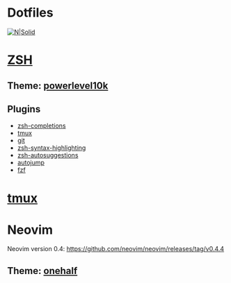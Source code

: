 # Dotfiles

[![N|Solid](https://i.imgur.com/UifEQTL.png)](https://wiki.archlinux.org/index.php/Dotfiles)

# [ZSH](https://ohmyz.sh/)

## Theme: [powerlevel10k](https://github.com/romkatv/powerlevel10k)

## Plugins

- [zsh-completions](https://github.com/zsh-users/zsh-completions)
- [tmux](https://github.com/ohmyzsh/ohmyzsh/blob/master/plugins/tmux/tmux.plugin.zsh)
- [git](https://github.com/ohmyzsh/ohmyzsh/blob/master/plugins/git/git.plugin.zsh)
- [zsh-syntax-highlighting](https://github.com/zsh-users/zsh-syntax-highlighting)
- [zsh-autosuggestions](https://github.com/zsh-users/zsh-autosuggestions)
- [autojump](https://github.com/wting/autojump)
- [fzf](https://github.com/junegunn/fzf)

# [tmux](https://github.com/tmux/tmux)

# Neovim

Neovim version 0.4: https://github.com/neovim/neovim/releases/tag/v0.4.4

## Theme: [onehalf](https://github.com/sonph/onehalf)
